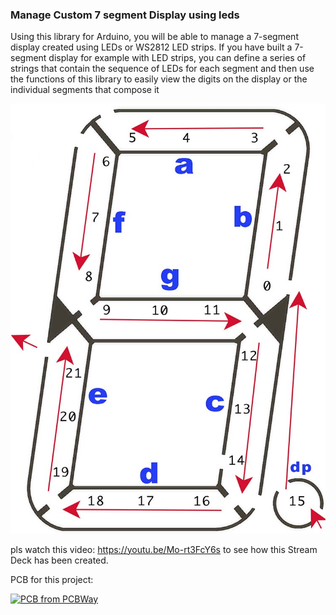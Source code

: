 ### Manage Custom 7 segment Display using leds
Using this library for Arduino, you will be able to manage a 7-segment display created using LEDs or WS2812 LED strips. If you have built a 7-segment display for example with LED strips, you can define a series of strings that contain the sequence of LEDs for each segment and then use the functions of this library to easily view the digits on the display or the individual segments that compose it



![](https://github.com/BOOMYTECH/DisplayLED_Custom/blob/main/IMG/display_draw.jpg)



pls watch this video: https://youtu.be/Mo-rt3FcY6s to see how this Stream Deck has been created.

PCB for this project:

<a href="https://www.pcbway.com/project/shareproject/STREAM_DECK_Step_by_step_with_Arduino_f5d5b898.html"><img src="https://www.pcbway.com/project/img/images/frompcbway-1220.png" alt="PCB from PCBWay" /></a>
